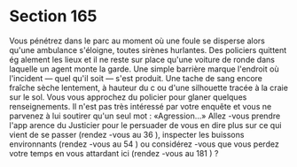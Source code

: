# Section 165

Vous pénétrez dans le parc au moment où une foule se disperse alors qu'une ambulance
s'éloigne, toutes sirènes hurlantes. Des policiers quittent ég alement les lieux et il ne reste
sur place qu'une voiture de ronde dans laquelle un agent monte la garde. Une simple
barrière marque l'endroit où l'incident — quel qu'il soit — s'est produit. Une tache de
sang encore fraîche sèche lentement, à hauteur du c ou d'une silhouette tracée à la craie
sur le sol. Vous vous approchez du policier pour glaner quelques renseignements. Il n'est
pas très intéressé par votre enquête et vous ne parvenez à lui soutirer qu'un seul mot :
«Agression...» Allez -vous prendre l'app arence du Justicier pour le persuader de vous en
dire plus sur ce qui vient de se passer (rendez -vous au  36 ), inspecter les buissons
environnants (rendez -vous au  54 ) ou considérez -vous que vous perdez  votre temps en
vous attardant ici (rendez -vous au  181 ) ?